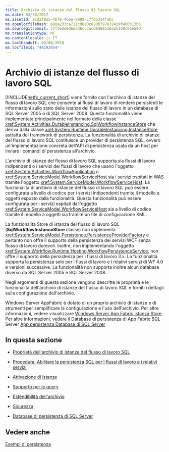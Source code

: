 ```yaml
---
title: Archivio di istanze del flusso di lavoro SQL
ms.date: 03/30/2017
ms.assetid: 8cd2f8a5-4bf8-46ea-8909-c7fdb314fabc
ms.openlocfilehash: 680a233ca721cd8a0c620b797832419f460b13b6
ms.sourcegitcommit: c7f3e2e9d6ead6cc3acd0d66b10a251d0c66e59d
ms.translationtype: MT
ms.contentlocale: it-IT
ms.lasthandoff: 09/08/2018
ms.locfileid: "44192054"
---
```

# <a name="sql-workflow-instance-store"></a>Archivio di istanze del flusso di lavoro SQL
[!INCLUDE[netfx_current_short](../../../includes/netfx-current-short-md.md)] viene fornito con l'archivio di istanze del flusso di lavoro SQL che consente ai flussi di lavoro di rendere persistenti le informazioni sullo stato delle istanze del flusso di lavoro in un database di SQL Server 2005 o di SQL Server 2008. Questa funzionalità viene implementata principalmente nel formato della classe <xref:System.Activities.DurableInstancing.SqlWorkflowInstanceStore> che deriva dalla classe <xref:System.Runtime.DurableInstancing.InstanceStore> astratta del framework di persistenza. La funzionalità di archivio di istanze del flusso di lavoro SQL costituisce un provider di persistenza SQL, ovvero un'implementazione concreta dell'API di persistenza usata da un host per inviare i comandi di persistenza all'archivio.  
  
 L'archivio di istanze del flusso di lavoro SQL supporta sia flussi di lavoro indipendenti o i servizi dei flussi di lavoro che usano l'oggetto <xref:System.Activities.WorkflowApplication> o <xref:System.ServiceModel.WorkflowServiceHost> sia i servizi ospitati in WAS tramite l'oggetto <xref:System.ServiceModel.WorkflowServiceHost>. La funzionalità di archivio di istanze del flusso di lavoro SQL può essere configurata a livello di codice per i servizi indipendenti tramite il modello a oggetti esposto dalla funzionalità. Questa funzionalità può essere configurata per i servizi ospitati dall'oggetto <xref:System.ServiceModel.WorkflowServiceHost> sia a livello di codice tramite il modello a oggetti sia tramite un file di configurazione XML.  
  
 La funzionalità Store di istanza del flusso di lavoro SQL (**SqlWorkflowInstanceStore** classe) non implementa <xref:System.ServiceModel.Persistence.PersistenceProviderFactory> e pertanto non offre il supporto della persistenza dei servizi WCF senza flusso di lavoro durevoli. Inoltre, non implementando l'oggetto <xref:System.Workflow.Runtime.Hosting.WorkflowPersistenceService>, non offre il supporto della persistenza per i flussi di lavoro 3.x. La funzionalità supporta la persistenza solo per i flussi di lavoro e i relativi servizi di WF 4.0 e versioni successive. La funzionalità non supporta inoltre alcun database diverso da SQL Server 2005 e SQL Server 2008.  
  
 Negli argomenti di questa sezione vengono descritte le proprietà e le funzionalità dell'archivio di istanze del flusso di lavoro SQL e forniti i dettagli sulla configurazione dell'archivio.  
  
 Windows Server AppFabric è dotato di un proprio archivio di istanze e di strumenti per semplificare la configurazione e l'uso dell'archivio. Per altre informazioni, vedere visualizzare [Windows Server App Fabric istanza Store](https://go.microsoft.com/fwlink/?LinkId=201201). Per altre informazioni, vedere il Database di persistenza di App Fabric SQL Server [App persistenza Database di SQL Server](https://go.microsoft.com/fwlink/?LinkId=201202)  
  
## <a name="in-this-section"></a>In questa sezione  
  
-   [Proprietà dell'archivio di istanze del flusso di lavoro SQL](../../../docs/framework/windows-workflow-foundation/properties-of-sql-workflow-instance-store.md)  
  
-   [Procedura: Abilitare la persistenza SQL per i flussi di lavoro e i relativi servizi](../../../docs/framework/windows-workflow-foundation/how-to-enable-sql-persistence-for-workflows-and-workflow-services.md)  
  
-   [Attivazione di istanze](../../../docs/framework/windows-workflow-foundation/instance-activation.md)  
  
-   [Supporto per le query](../../../docs/framework/windows-workflow-foundation/support-for-queries.md)  
  
-   [Estendibilità dell'archivio](../../../docs/framework/windows-workflow-foundation/store-extensibility.md)  
  
-   [Sicurezza](../../../docs/framework/windows-workflow-foundation/security.md)  
  
-   [Database di persistenza di SQL Server](../../../docs/framework/windows-workflow-foundation/sql-server-persistence-database.md)  
  
## <a name="see-also"></a>Vedere anche  
 [Esempi di persistenza](https://go.microsoft.com/fwlink/?LinkID=177735)
